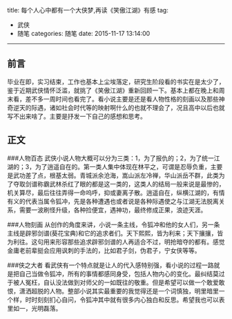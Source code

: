 title: 每个人心中都有一个大侠梦,再读《笑傲江湖》有感
tag:
- 武侠
- 随笔
categories: 随笔
date: 2015-11-17 13:14:00
---

前言
---
毕业在即，实习结束，工作也基本上尘埃落定，研究生阶段看的书实在是太少了，鉴于近期武侠情怀泛滥，就挑了《笑傲江湖》重新回顾一下。基本上都在晚上和周末看，差不多一周时间也看完了。看小说主要是还是看人物性格的刻画以及那些神奇逆天的际遇，诸如社会时代等的映射啊什么的也就不理会了，况且高中以后也就写不出来啥了。主要是抒发一下自己的感想和思考。

<!-- more -->

正文
---
###人物百态
武侠小说人物大概可以分为三类：1，为了报仇的；2，为了统一江湖的；3，为了逍遥自在的。第一类人集中体现在林平之，可谓是忍辱负重，主要是武功差了点，根基太弱。青城派余沧海，嵩山派左冷禅，华山派岳不群，此类为了夺取剑谱称霸武林杀红了眼的都是这一类的，这类人的结局一般来说是最惨的，机关算尽，最后往往弄得一命呜呼，抑或妻离子散。逍遥自在，纵横江湖的，有情有义的代表当属令狐冲，先是各种遭遇也或者说是各种际遇使之与江湖无法脱离关系，需要一波刷怪升级，各种捡便宜，遇神功，最终修成正果，浪迹天涯。

###人物刻画
从创作的角度来讲，小说一条主线，令狐冲和他的女人们，另一条主线是辟邪剑谱(葵花宝典)和它的追求者们。天下熙熙，皆为利来；天下攘攘，皆为利往。这句用来形容那些追求辟邪剑谱的人再适合不过，明抢暗夺的都有。感觉金庸老前辈挺会应用讽刺的手法的，比如君子剑，伪君子，宁女侠等等。


###侠之大者
看武侠有一个特点就是让人的代入感特别强，看小说的过程一路就是把自己当做令狐冲，所有的事情都感同身受，包括人物内心的变化。最纠结莫过于被人冤枉，自认没法做到对师父的一如既往的敬重。但是希望可以做一个敢爱敢恨，潇洒超脱的人物。整部小说其实最重要的我觉得还是一个词慎独，明里暗里一个样，时时刻刻扪心自问，令狐冲其中就有很多内心独白和反思。希望我也可以表里如一，光明磊落。



